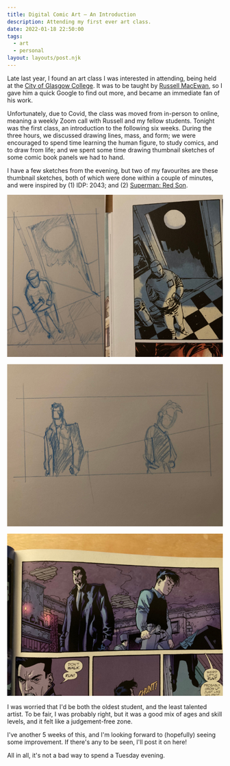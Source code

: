 ```yaml
---
title: Digital Comic Art — An Introduction
description: Attending my first ever art class.
date: 2022-01-18 22:50:00
tags:
  - art
  - personal
layout: layouts/post.njk
---
```


Late last year, I found an art class I was interested in attending, being held at the [City of Glasgow College](https://www.cityofglasgowcollege.ac.uk). It was to be taught by [Russell MacEwan](https://www.instagram.com/macewan_/), so I gave him a quick Google to find out more, and became an immediate fan of his work.

Unfortunately, due to Covid, the class was moved from in-person to online, meaning a weekly Zoom call with Russell and my fellow students. Tonight was the first class, an introduction to the following six weeks. During the three hours, we discussed drawing lines, mass, and form; we were encouraged to spend time learning the human figure, to study comics, and to draw from life; and we spent some time drawing thumbnail sketches of some comic book panels we had to hand.

I have a few sketches from the evening, but two of my favourites are these thumbnail sketches, both of which were done within a couple of minutes, and were inspired by (1) IDP: 2043; and (2) [Superman: Red Son](https://en.wikipedia.org/wiki/Superman:_Red_Son).

![An image showing a panel from a comic book, and my attempt to replicate it](/img/idp-2043-thumbnail.jpg "IDP: 2043, original artwork by Dan McDaid")

![An image showing a sketch of two figures facing away from each other](/img/superman-red-son-thumbnail-1.jpg "Superman: Red Son, thumbnail sketch by me")

![An image showing a panel from a comic book, and my attempt to replicate it](/img/superman-red-son-thumbnail-2.jpg "Superman: Red Son, original artwork by Johnson/Plunkett/Robinson/Wong")

I was worried that I'd be both the oldest student, and the least talented artist. To be fair, I was probably right, but it was a good mix of ages and skill levels, and it felt like a judgement-free zone.

I've another 5 weeks of this, and I'm looking forward to (hopefully) seeing some improvement. If there's any to be seen, I'll post it on here!

All in all, it's not a bad way to spend a Tuesday evening.
